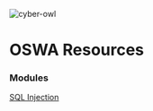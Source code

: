 ![cyber-owl](https://github.com/user-attachments/assets/1f2e207e-dc24-4f9d-94ff-719b9e5b8574)

# OSWA Resources

### Modules
[SQL Injection](/modules/sql_injection)
